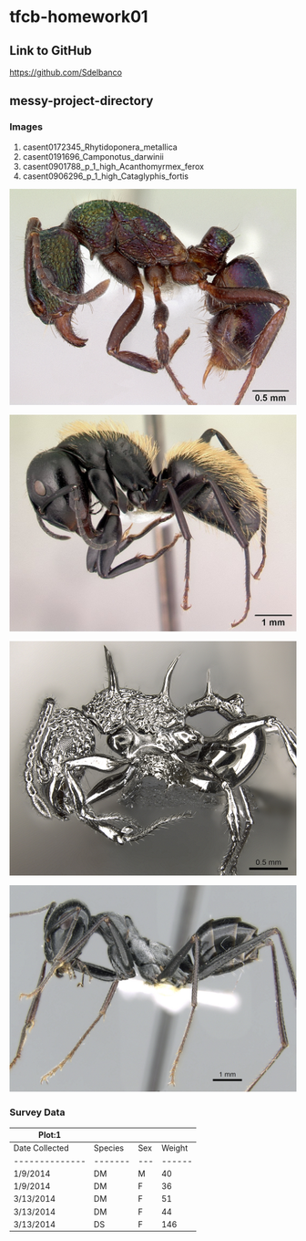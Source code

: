 # tfcb-homework01

## Link to GitHub

https://github.com/Sdelbanco

## messy-project-directory

### Images

<ol>
  <li>casent0172345_Rhytidoponera_metallica</li>
  <li>casent0191696_Camponotus_darwinii</li>
  <li>casent0901788_p_1_high_Acanthomyrmex_ferox</li>
  <li>casent0906296_p_1_high_Cataglyphis_fortis</li>
</ol>

![freaky ant](/messy-project-directory/images/casent0172345_Rhytidoponera_metallica.jpg "Freaky ant")

![freaky ant](/messy-project-directory/images/casent0191696_Camponotus_darwinii.jpg "Freaky ant")

![freaky ant](/messy-project-directory/images/casent0901788_p_1_high_Acanthomyrmex_ferox.jpg "Freaky ant")

![freaky ant](/messy-project-directory/images/casent0906296_p_1_high_Cataglyphis_fortis.jpg "Freaky ant")

### Survey Data

| Plot:1         |         |     |        |
| -------------- | ------- | --- | ------ |
| Date Collected | Species | Sex | Weight |
| -------------- | ------- | --- | ------ |
| 1/9/2014       | DM	     | M   | 40     |
| 1/9/2014       | DM	     | F   | 36     |
| 3/13/2014      | DM	     | F   | 51     |
| 3/13/2014      | DM	     | F   | 44     |
| 3/13/2014      | DS	     | F   | 146    |
